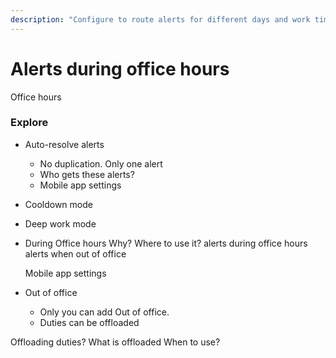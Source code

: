 ```yaml
---
description: "Configure to route alerts for different days and work times for triggered and resolved incidents."
---
```


# Alerts during office hours

Office hours
### Explore
- Auto-resolve alerts
    - No duplication. Only one alert
    - Who gets these alerts?
    - Mobile app settings
- Cooldown mode
- Deep work mode
- During Office hours
    Why?
    Where to use it?
        alerts during office hours
        alerts when out of office

    Mobile app settings
- Out of office
    - Only you can add Out of office.
    - Duties can be offloaded


Offloading duties?
    What is offloaded
    When to use?